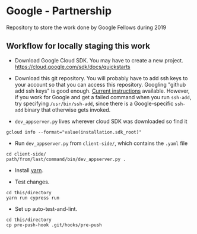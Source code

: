 # Google - Partnership
Repository to store the work done by Google Fellows during 2019 

## Workflow for locally staging this work
* Download Google Cloud SDK. You may have to create a new project.
https://cloud.google.com/sdk/docs/quickstarts

* Download this git repository. You will probably have to add ssh keys to your
account so that you can access this repository. Googling "github add ssh keys"
is good enough. [Current instructions](https://help.github.com/en/articles/generating-a-new-ssh-key-and-adding-it-to-the-ssh-agent)
available. However, if you work for Google and get a failed command when you run
`ssh-add`, try specifying `/usr/bin/ssh-add`, since there is a Google-specific
`ssh-add` binary that otherwise gets invoked.

* `dev_appserver.py` lives wherever cloud SDK was downloaded so find it

```shell
gcloud info --format="value(installation.sdk_root)"

```

* Run `dev_appserver.py` from `client-side/`, which contains the `.yaml` file

```shell
cd client-side/
path/from/last/command/bin/dev_appserver.py .
```

* Install [yarn](http://yarnpkg.com/).

* Test changes.

```shell
cd this/directory
yarn run cypress run
```

* Set up auto-test-and-lint.

```shell
cd this/directory
cp pre-push-hook .git/hooks/pre-push
```
